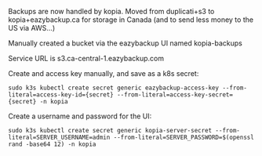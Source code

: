 Backups are now handled by kopia. Moved from duplicati+s3 to kopia+eazybackup.ca for storage in Canada (and to send less money to the US via AWS...)

Manually created a bucket via the eazybackup UI named kopia-backups

Service URL is s3.ca-central-1.eazybackup.com

Create and access key manually, and save as a k8s secret:
```
sudo k3s kubectl create secret generic eazybackup-access-key --from-literal=access-key-id={secret} --from-literal=access-key-secret={secret} -n kopia
```

Create a username and password for the UI:
```
sudo k3s kubectl create secret generic kopia-server-secret --from-literal=SERVER_USERNAME=admin --from-literal=SERVER_PASSWORD=$(openssl rand -base64 12) -n kopia
```

